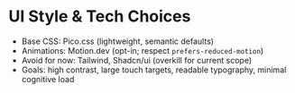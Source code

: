 # UI Style & Tech Choices

- Base CSS: Pico.css (lightweight, semantic defaults)
- Animations: Motion.dev (opt-in; respect `prefers-reduced-motion`)
- Avoid for now: Tailwind, Shadcn/ui (overkill for current scope)
- Goals: high contrast, large touch targets, readable typography, minimal cognitive load

